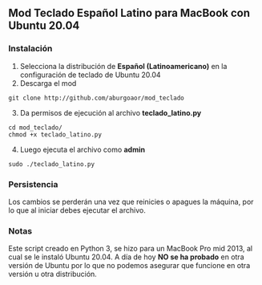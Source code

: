 ## Mod Teclado Español Latino para MacBook con Ubuntu 20.04
### Instalación

1. Selecciona la distribución de **Español (Latinoamericano)** en la configuración de teclado de Ubuntu 20.04
2. Descarga el mod 
```
git clone http://github.com/aburgoaor/mod_teclado
```
3. Da permisos de ejecución al archivo **teclado_latino.py** 
```
cd mod_teclado/
chmod +x teclado_latino.py
```
4. Luego ejecuta el archivo como **admin**
```
sudo ./teclado_latino.py
```

### Persistencia

Los cambios se perderán una vez que reinicies o apagues la máquina, por lo que al iniciar debes ejecutar el archivo.

### Notas

Este script creado en Python 3, se hizo para un MacBook Pro mid 2013, al cual se le instaló Ubuntu 20.04. A día de hoy **NO se ha probado** en otra versión de Ubuntu por lo que no podemos asegurar que funcione en otra versión u otra distribución.
